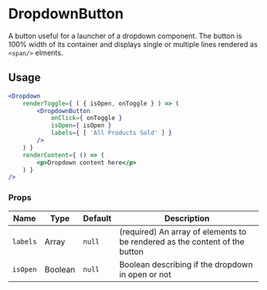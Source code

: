 DropdownButton
===

A button useful for a launcher of a dropdown component. The button is 100% width of its container and displays single or multiple lines rendered as `<span/>` elments.

## Usage

```jsx
<Dropdown
	renderToggle={ ( { isOpen, onToggle } ) => (
		<DropdownButton
			onClick={ onToggle }
			isOpen={ isOpen }
			labels={ [ 'All Products Sold' ] }
		/>
	) }
	renderContent={ () => (
		<p>Dropdown content here</p>
	) }
/>
```

### Props

Name | Type | Default | Description
--- | --- | --- | ---
`labels` | Array | `null` | (required) An array of elements to be rendered as the content of the button
`isOpen` | Boolean | `null` | Boolean describing if the dropdown in open or not
